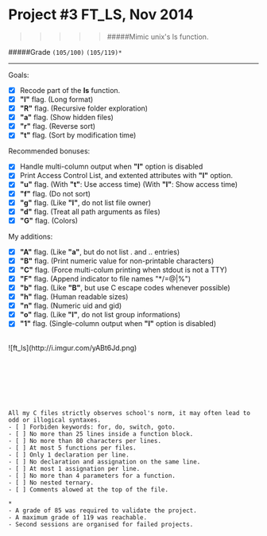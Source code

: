 # Project #3 FT_LS, Nov 2014
>>>>> #####Mimic unix's ls function.

#####Grade ``(105/100)`` ``(105/119)*``
--------  -----------------------
Goals:
- [X] Recode part of the __ls__ function.
- [X] **"l"** flag. (Long format)
- [X] **"R"** flag. (Recursive folder exploration)
- [X] **"a"** flag. (Show hidden files)
- [X] **"r"** flag. (Reverse sort)
- [X] **"t"** flag. (Sort by modification time)

Recommended bonuses:
- [X] Handle multi-column output when **"l"** option is disabled
- [X] Print Access Control List, and extented attributes with **"l"** option.
- [X] **"u"** flag. (With **"t"**: Use access time) (With **"l"**: Show access time)
- [X] **"f"** flag. (Do not sort)
- [X] **"g"** flag. (Like **"l"**, do not list file owner)
- [X] **"d"** flag. (Treat all path arguments as files)
- [X] **"G"** flag. (Colors)

My additions:
- [X] **"A"** flag. (Like **"a"**, but do not list . and .. entries)
- [X] **"B"** flag. (Print numeric value for non-printable characters)
- [X] **"C"** flag. (Force multi-colum printing when stdout is not a TTY)
- [X] **"F"** flag. (Append indicator to file names "*/=@|%")
- [X] **"b"** flag. (Like **"B"**, but use C escape codes whenever possible)
- [X] **"h"** flag. (Human readable sizes)
- [X] **"n"** flag. (Numeric uid and gid)
- [X] **"o"** flag. (Like **"l"**, do not list group informations)
- [X] **"1"** flag. (Single-column output when **"l"** option is disabled)
<br>
![ft_ls](http://i.imgur.com/yABt6Jd.png)
<br><br><br><br><br><br><br>


```
All my C files strictly observes school's norm, it may often lead to odd or illogical syntaxes.
- [ ] Forbiden keywords: for, do, switch, goto.
- [ ] No more than 25 lines inside a function block.
- [ ] No more than 80 characters per lines.
- [ ] At most 5 functions per files.
- [ ] Only 1 declaration per line.  
- [ ] No declaration and assignation on the same line.
- [ ] At most 1 assignation per line.
- [ ] No more than 4 parameters for a function.
- [ ] No nested ternary.
- [ ] Comments alowed at the top of the file.
```
```
*
- A grade of 85 was required to validate the project.
- A maximum grade of 119 was reachable.
- Second sessions are organised for failed projects.
```
